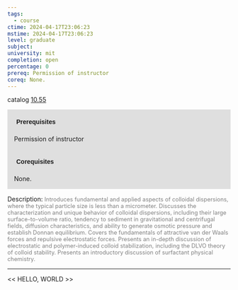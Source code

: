 ```yaml
---
tags:
  - course
ctime: 2024-04-17T23:06:23
mstime: 2024-04-17T23:06:23
level: graduate
subject: 
university: mit
completion: open
percentage: 0
prereq: Permission of instructor
coreq: None.
---
```


catalog [10.55](http://student.mit.edu/catalog/m10a.html#10.55)

<span style="display: block; padding: 15px; background-color: rgb(100, 100, 100, 0.2);"><font id="m_prereq402_0" style="display: block; font-family: Arial, sans-serif; font-weight: bold; padding: 5px">Prerequisites</font><br><span id="prereq402_0">Permission of instructor</span></span>
<span style="display: block; padding: 15px; background-color: rgb(100, 100, 100, 0.2);"><font id="m_coreq402_0" style="display: block; font-family: Arial, sans-serif; font-weight: bold; padding: 5px">Corequisites</font><br><span id="coreq402_0">None.</span></span>

<font style="">Description:</font>
<font style="color: grey; font-size: 0.8rem;">Introduces fundamental and applied aspects of colloidal dispersions, where the typical particle size is less than a micrometer. Discusses the characterization and unique behavior of colloidal dispersions, including their large surface-to-volume ratio, tendency to sediment in gravitational and centrifugal fields, diffusion characteristics, and ability to generate osmotic pressure and establish Donnan equilibrium. Covers the fundamentals of attractive van der Waals forces and repulsive electrostatic forces. Presents an in-depth discussion of electrostatic and polymer-induced colloid stabilization, including the DLVO theory of colloid stability. Presents an introductory discussion of surfactant physical chemistry.</font>



---

<< HELLO, WORLD >>
